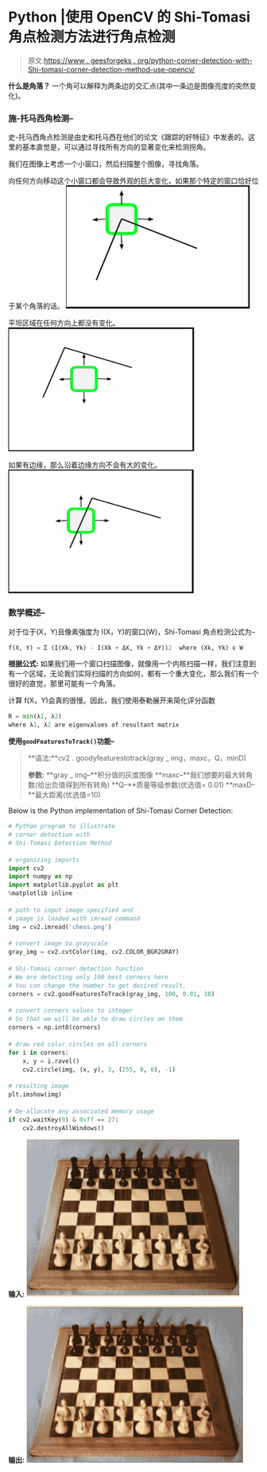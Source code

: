 # Python |使用 OpenCV 的 Shi-Tomasi 角点检测方法进行角点检测

> 原文:[https://www . geesforgeks . org/python-corner-detection-with-Shi-tomasi-corner-detection-method-use-opencv/](https://www.geeksforgeeks.org/python-corner-detection-with-shi-tomasi-corner-detection-method-using-opencv/)

**什么是角落？**
一个角可以解释为两条边的交汇点(其中一条边是图像亮度的突然变化)。

### 施-托马西角检测–

史-托马西角点检测是由史和托马西在他们的论文《跟踪的好特征》中发表的。这里的基本直觉是，可以通过寻找所有方向的显著变化来检测拐角。

我们在图像上考虑一个小窗口，然后扫描整个图像，寻找角落。

向任何方向移动这个小窗口都会导致外观的巨大变化，如果那个特定的窗口恰好位于某个角落的话。
![](img/3396372f08878369edcdc2d964f1c849.png)

平坦区域在任何方向上都没有变化。
![](img/028c910fdb9d10c8953aa8724011bf1a.png)

如果有边缘，那么沿着边缘方向不会有大的变化。
![](img/81411751300f7c1b569693f906cac44d.png)

### 数学概述–

对于位于(X，Y)且像素强度为 I(X，Y)的窗口(W)，Shi-Tomasi 角点检测公式为–

```py
f(X, Y) = Σ (I(Xk, Yk) - I(Xk + ΔX, Yk + ΔY))2  where (Xk, Yk) ϵ W
```

**根据公式:**
如果我们用一个窗口扫描图像，就像用一个内核扫描一样，我们注意到有一个区域，无论我们实际扫描的方向如何，都有一个重大变化，那么我们有一个很好的直觉，那里可能有一个角落。

计算 f(X，Y)会真的很慢。因此，我们使用泰勒展开来简化评分函数

```py
R = min(λ1, λ2)
where λ1, λ2 are eigenvalues of resultant matrix
```

**使用`goodFeaturesToTrack()`功能–**

> **语法:**cv2 . goodyfeaturestotrack(gray _ img，maxc，Q，minD)
> 
> **参数:**
> **gray _ img–**积分值的灰度图像
> **maxc–**我们想要的最大转角数(给出负值得到所有转角)
> **Q–**质量等级参数(优选值= 0.01)
> **maxD–**最大距离(优选值=10)

Below is the Python implementation of Shi-Tomasi Corner Detection:

```py
# Python program to illustrate 
# corner detection with 
# Shi-Tomasi Detection Method

# organizing imports 
import cv2
import numpy as np
import matplotlib.pyplot as plt
%matplotlib inline

# path to input image specified and  
# image is loaded with imread command
img = cv2.imread('chess.png')

# convert image to grayscale
gray_img = cv2.cvtColor(img, cv2.COLOR_BGR2GRAY)

# Shi-Tomasi corner detection function
# We are detecting only 100 best corners here
# You can change the number to get desired result.
corners = cv2.goodFeaturesToTrack(gray_img, 100, 0.01, 10)

# convert corners values to integer
# So that we will be able to draw circles on them
corners = np.int0(corners)

# draw red color circles on all corners
for i in corners:
    x, y = i.ravel()
    cv2.circle(img, (x, y), 3, (255, 0, 0), -1)

# resulting image
plt.imshow(img)

# De-allocate any associated memory usage  
if cv2.waitKey(0) & 0xff == 27: 
    cv2.destroyAllWindows()
```

**输入:**
![](img/9c846b0c691854f1eaa8df6139602b55.png)

**输出:**
![](img/c84363f4d3cf9a97796d647560c5ab5d.png)